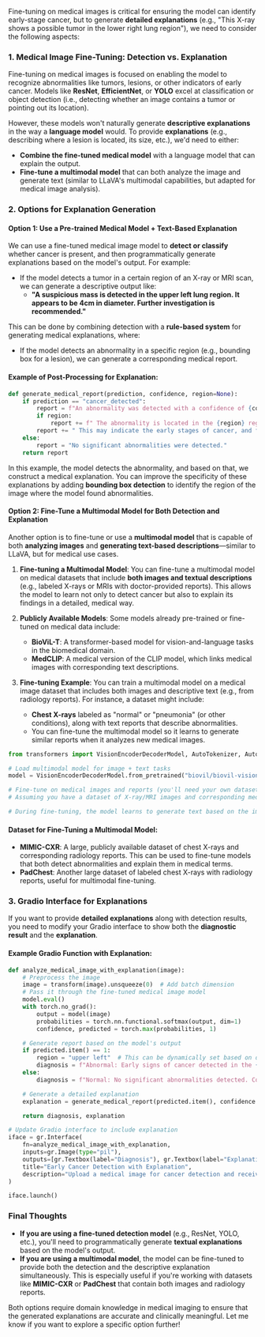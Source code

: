 Fine-tuning on medical images is critical for ensuring the model can identify early-stage cancer, but to generate **detailed explanations** (e.g., "This X-ray shows a possible tumor in the lower right lung region"), we need to consider the following aspects:

### 1. **Medical Image Fine-Tuning**: Detection vs. Explanation
Fine-tuning on medical images is focused on enabling the model to recognize abnormalities like tumors, lesions, or other indicators of early cancer. Models like **ResNet**, **EfficientNet**, or **YOLO** excel at classification or object detection (i.e., detecting whether an image contains a tumor or pointing out its location).

However, these models won't naturally generate **descriptive explanations** in the way a **language model** would. To provide **explanations** (e.g., describing where a lesion is located, its size, etc.), we'd need to either:

- **Combine the fine-tuned medical model** with a language model that can explain the output.
- **Fine-tune a multimodal model** that can both analyze the image and generate text (similar to LLaVA's multimodal capabilities, but adapted for medical image analysis).

### 2. **Options for Explanation Generation**
#### **Option 1: Use a Pre-trained Medical Model + Text-Based Explanation**
We can use a fine-tuned medical image model to **detect or classify** whether cancer is present, and then programmatically generate explanations based on the model's output. For example:

- If the model detects a tumor in a certain region of an X-ray or MRI scan, we can generate a descriptive output like:
  - **"A suspicious mass is detected in the upper left lung region. It appears to be 4cm in diameter. Further investigation is recommended."**

This can be done by combining detection with a **rule-based system** for generating medical explanations, where:
- If the model detects an abnormality in a specific region (e.g., bounding box for a lesion), we can generate a corresponding medical report.

#### Example of Post-Processing for Explanation:
```python
def generate_medical_report(prediction, confidence, region=None):
    if prediction == "cancer_detected":
        report = f"An abnormality was detected with a confidence of {confidence:.2f}."
        if region:
            report += f" The abnormality is located in the {region} region of the image."
        report += " This may indicate the early stages of cancer, and further investigation is recommended."
    else:
        report = "No significant abnormalities were detected."
    return report
```

In this example, the model detects the abnormality, and based on that, we construct a medical explanation. You can improve the specificity of these explanations by adding **bounding box detection** to identify the region of the image where the model found abnormalities.

#### **Option 2: Fine-Tune a Multimodal Model for Both Detection and Explanation**
Another option is to fine-tune or use a **multimodal model** that is capable of both **analyzing images** and **generating text-based descriptions**—similar to LLaVA, but for medical use cases.

1. **Fine-tuning a Multimodal Model**: 
   You can fine-tune a multimodal model on medical datasets that include **both images and textual descriptions** (e.g., labeled X-rays or MRIs with doctor-provided reports). This allows the model to learn not only to detect cancer but also to explain its findings in a detailed, medical way.

2. **Publicly Available Models**:
   Some models already pre-trained or fine-tuned on medical data include:
   - **BioViL-T**: A transformer-based model for vision-and-language tasks in the biomedical domain.
   - **MedCLIP**: A medical version of the CLIP model, which links medical images with corresponding text descriptions.

3. **Fine-tuning Example**:
   You can train a multimodal model on a medical image dataset that includes both images and descriptive text (e.g., from radiology reports). For instance, a dataset might include:
   - **Chest X-rays** labeled as "normal" or "pneumonia" (or other conditions), along with text reports that describe abnormalities.
   - You can fine-tune the multimodal model so it learns to generate similar reports when it analyzes new medical images.

```python
from transformers import VisionEncoderDecoderModel, AutoTokenizer, AutoFeatureExtractor

# Load multimodal model for image + text tasks
model = VisionEncoderDecoderModel.from_pretrained("biovil/biovil-vision-text")

# Fine-tune on medical images and reports (you'll need your own dataset for this step)
# Assuming you have a dataset of X-ray/MRI images and corresponding medical reports

# During fine-tuning, the model learns to generate text based on the image features
```

#### **Dataset for Fine-Tuning a Multimodal Model**:
- **MIMIC-CXR**: A large, publicly available dataset of chest X-rays and corresponding radiology reports. This can be used to fine-tune models that both detect abnormalities and explain them in medical terms.
- **PadChest**: Another large dataset of labeled chest X-rays with radiology reports, useful for multimodal fine-tuning.

### 3. **Gradio Interface for Explanations**

If you want to provide **detailed explanations** along with detection results, you need to modify your Gradio interface to show both the **diagnostic result** and the **explanation**.

#### Example Gradio Function with Explanation:
```python
def analyze_medical_image_with_explanation(image):
    # Preprocess the image
    image = transform(image).unsqueeze(0)  # Add batch dimension
    # Pass it through the fine-tuned medical image model
    model.eval()
    with torch.no_grad():
        output = model(image)
        probabilities = torch.nn.functional.softmax(output, dim=1)
        confidence, predicted = torch.max(probabilities, 1)

    # Generate report based on the model's output
    if predicted.item() == 1:
        region = "upper left"  # This can be dynamically set based on detection region
        diagnosis = f"Abnormal: Early signs of cancer detected in the {region} region. Confidence: {confidence.item():.2f}"
    else:
        diagnosis = f"Normal: No significant abnormalities detected. Confidence: {confidence.item():.2f}"

    # Generate a detailed explanation
    explanation = generate_medical_report(predicted.item(), confidence.item(), region)

    return diagnosis, explanation

# Update Gradio interface to include explanation
iface = gr.Interface(
    fn=analyze_medical_image_with_explanation,
    inputs=gr.Image(type="pil"),
    outputs=[gr.Textbox(label="Diagnosis"), gr.Textbox(label="Explanation")],
    title="Early Cancer Detection with Explanation",
    description="Upload a medical image for cancer detection and receive a detailed explanation."
)

iface.launch()
```

### Final Thoughts

- **If you are using a fine-tuned detection model** (e.g., ResNet, YOLO, etc.), you'll need to programmatically generate **textual explanations** based on the model's output.
- **If you are using a multimodal model**, the model can be fine-tuned to provide both the detection and the descriptive explanation simultaneously. This is especially useful if you're working with datasets like **MIMIC-CXR** or **PadChest** that contain both images and radiology reports.
  
Both options require domain knowledge in medical imaging to ensure that the generated explanations are accurate and clinically meaningful. Let me know if you want to explore a specific option further!

